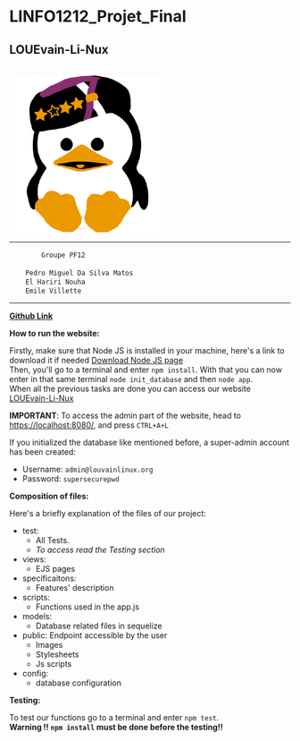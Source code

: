 # LINFO1212_Projet_Final
## LOUEvain-Li-Nux
\
![Louvain-Li-Nux](public/favicon.ico) 

---
            Groupe PF12

        Pedro Miguel Da Silva Matos
        El Hariri Nouha
        Emile Villette
---
**[Github Link](https://github.com/Emilevillette/LINFO1212-2022-12)**

**How to run the website:**

Firstly, make sure that Node JS is installed in your machine, here's a link to download it if needed [Download Node JS page](https://nodejs.org/en/download/) \
Then, you'll go to a terminal and enter `npm install`. With that you can now enter in that same terminal `node init_database` and then `node app`. \
When all the previous tasks are done you can access our website [LOUEvain-Li-Nux](https://localhost:8080/)

**IMPORTANT**: To access the admin part of the website, head to [https://localhost:8080/](https://localhost:8080/), and press `CTRL+A+L`

If you initialized the database like mentioned before, a super-admin account has been created:
- Username: `admin@louvainlinux.org`
- Password: `supersecurepwd`


**Composition of files:**

Here's a briefly explanation of the files of our project:
- test: 
  - All Tests. 
  - _To access read the Testing section_
- views: 
  - EJS pages
- specificaitons:
  - Features' description
- scripts: 
  - Functions used in the app.js
- models: 
  - Database related files in sequelize
- public: Endpoint accessible by the user 
  - Images
  - Stylesheets 
  - Js scripts
- config:
  - database configuration


**Testing:**

To test our functions go to a terminal and enter `npm test`. \
**Warning !! `npm install` must be done before the testing!!**
